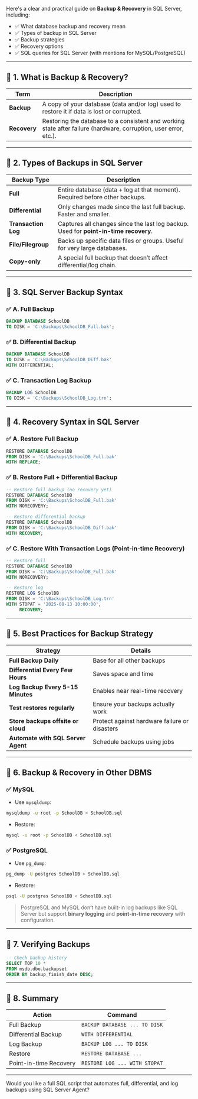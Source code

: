 Here's a clear and practical guide on **Backup & Recovery** in SQL Server, including:

* ✅ What database backup and recovery mean
* ✅ Types of backup in SQL Server
* ✅ Backup strategies
* ✅ Recovery options
* ✅ SQL queries for SQL Server (with mentions for MySQL/PostgreSQL)

---

## 🔷 1. What is Backup & Recovery?

| Term         | Description                                                                                                      |
| ------------ | ---------------------------------------------------------------------------------------------------------------- |
| **Backup**   | A copy of your database (data and/or log) used to restore it if data is lost or corrupted.                       |
| **Recovery** | Restoring the database to a consistent and working state after failure (hardware, corruption, user error, etc.). |

---

## 🔷 2. Types of Backups in SQL Server

| Backup Type         | Description                                                                          |
| ------------------- | ------------------------------------------------------------------------------------ |
| **Full**            | Entire database (data + log at that moment). Required before other backups.          |
| **Differential**    | Only changes made since the last full backup. Faster and smaller.                    |
| **Transaction Log** | Captures all changes since the last log backup. Used for **point-in-time recovery**. |
| **File/Filegroup**  | Backs up specific data files or groups. Useful for very large databases.             |
| **Copy-only**       | A special full backup that doesn’t affect differential/log chain.                    |

---

## 🔷 3. SQL Server Backup Syntax

### ✅ A. Full Backup

```sql
BACKUP DATABASE SchoolDB
TO DISK = 'C:\Backups\SchoolDB_Full.bak';
```

### ✅ B. Differential Backup

```sql
BACKUP DATABASE SchoolDB
TO DISK = 'C:\Backups\SchoolDB_Diff.bak'
WITH DIFFERENTIAL;
```

### ✅ C. Transaction Log Backup

```sql
BACKUP LOG SchoolDB
TO DISK = 'C:\Backups\SchoolDB_Log.trn';
```

---

## 🔷 4. Recovery Syntax in SQL Server

### ✅ A. Restore Full Backup

```sql
RESTORE DATABASE SchoolDB
FROM DISK = 'C:\Backups\SchoolDB_Full.bak'
WITH REPLACE;
```

### ✅ B. Restore Full + Differential Backup

```sql
-- Restore full backup (no recovery yet)
RESTORE DATABASE SchoolDB
FROM DISK = 'C:\Backups\SchoolDB_Full.bak'
WITH NORECOVERY;

-- Restore differential backup
RESTORE DATABASE SchoolDB
FROM DISK = 'C:\Backups\SchoolDB_Diff.bak'
WITH RECOVERY;
```

### ✅ C. Restore With Transaction Logs (Point-in-time Recovery)

```sql
-- Restore full
RESTORE DATABASE SchoolDB
FROM DISK = 'C:\Backups\SchoolDB_Full.bak'
WITH NORECOVERY;

-- Restore log
RESTORE LOG SchoolDB
FROM DISK = 'C:\Backups\SchoolDB_Log.trn'
WITH STOPAT = '2025-08-13 10:00:00',
     RECOVERY;
```

---

## 🔷 5. Best Practices for Backup Strategy

| Strategy                           | Details                                       |
| ---------------------------------- | --------------------------------------------- |
| **Full Backup Daily**              | Base for all other backups                    |
| **Differential Every Few Hours**   | Saves space and time                          |
| **Log Backup Every 5-15 Minutes**  | Enables near real-time recovery               |
| **Test restores regularly**        | Ensure your backups actually work             |
| **Store backups offsite or cloud** | Protect against hardware failure or disasters |
| **Automate with SQL Server Agent** | Schedule backups using jobs                   |

---

## 🔷 6. Backup & Recovery in Other DBMS

### ✅ MySQL

* Use `mysqldump`:

```bash
mysqldump -u root -p SchoolDB > SchoolDB.sql
```

* Restore:

```bash
mysql -u root -p SchoolDB < SchoolDB.sql
```

### ✅ PostgreSQL

* Use `pg_dump`:

```bash
pg_dump -U postgres SchoolDB > SchoolDB.sql
```

* Restore:

```bash
psql -U postgres SchoolDB < SchoolDB.sql
```

> PostgreSQL and MySQL don’t have built-in log backups like SQL Server but support **binary logging** and **point-in-time recovery** with configuration.

---

## 🔷 7. Verifying Backups

```sql
-- Check backup history
SELECT TOP 10 *
FROM msdb.dbo.backupset
ORDER BY backup_finish_date DESC;
```

---

## 🔷 8. Summary

| Action                 | Command                       |
| ---------------------- | ----------------------------- |
| Full Backup            | `BACKUP DATABASE ... TO DISK` |
| Differential Backup    | `WITH DIFFERENTIAL`           |
| Log Backup             | `BACKUP LOG ... TO DISK`      |
| Restore                | `RESTORE DATABASE ...`        |
| Point-in-time Recovery | `RESTORE LOG ... WITH STOPAT` |

---

Would you like a full SQL script that automates full, differential, and log backups using SQL Server Agent?
